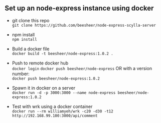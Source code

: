 ## Set up an node-express instance using docker
- git clone this repo  
```git clone https://github.com/beesheer/node-express-scylla-server```

- npm install  
```npm install```

- Build a docker file  
```docker build -t beesheer/node-express:1.0.2 .```

- Push to remote docker hub  
```docker login```
```docker push beesheer/node-express```
OR with a version number:   
```docker push beesheer/node-express:1.0.2```

- Spawn it in docker on a server  
```docker run -d -p 3000:3000 --name node-express beesheer/node-express:1.0.2```

- Test with wrk using a docker container  
```docker run --rm williamyeh/wrk -c20 -d30 -t12 http://192.168.99.100:3000/api/comment```
